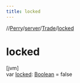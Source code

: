 ```yaml
---
title: locked
---
```

//[Perry](../../../index.html)/[server](../index.html)/[Trade](index.html)/[locked](locked.html)



# locked



[jvm]\
var [locked](locked.html): [Boolean](https://kotlinlang.org/api/latest/jvm/stdlib/kotlin/-boolean/index.html) = false




